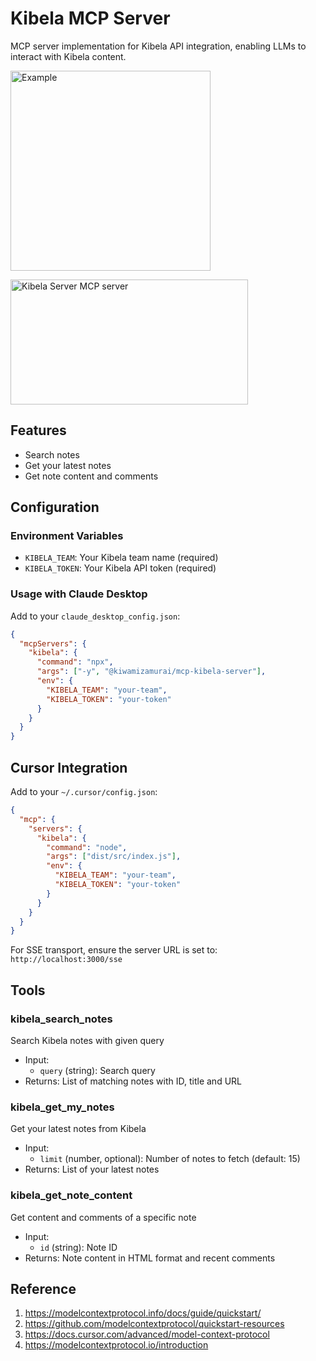 # Kibela MCP Server

MCP server implementation for Kibela API integration, enabling LLMs to interact with Kibela content.

<img width="320" alt="Example" src="https://github.com/user-attachments/assets/eeed8f45-eb24-456d-bb70-9e738aa1bfb3" />

<a href="https://glama.ai/mcp/servers/m21nkeig1p"><img width="380" height="200" src="https://glama.ai/mcp/servers/m21nkeig1p/badge" alt="Kibela Server MCP server" /></a>

## Features

- Search notes
- Get your latest notes
- Get note content and comments

## Configuration

### Environment Variables

- `KIBELA_TEAM`: Your Kibela team name (required)
- `KIBELA_TOKEN`: Your Kibela API token (required)

### Usage with Claude Desktop

Add to your `claude_desktop_config.json`:

```json
{
  "mcpServers": {
    "kibela": {
      "command": "npx",
      "args": ["-y", "@kiwamizamurai/mcp-kibela-server"],
      "env": {
        "KIBELA_TEAM": "your-team",
        "KIBELA_TOKEN": "your-token"
      }
    }
  }
}
```

## Cursor Integration

Add to your `~/.cursor/config.json`:

```json
{
  "mcp": {
    "servers": {
      "kibela": {
        "command": "node",
        "args": ["dist/src/index.js"],
        "env": {
          "KIBELA_TEAM": "your-team",
          "KIBELA_TOKEN": "your-token"
        }
      }
    }
  }
}
```

For SSE transport, ensure the server URL is set to: `http://localhost:3000/sse`

## Tools

### kibela_search_notes
Search Kibela notes with given query
- Input:
  - `query` (string): Search query
- Returns: List of matching notes with ID, title and URL

### kibela_get_my_notes
Get your latest notes from Kibela
- Input:
  - `limit` (number, optional): Number of notes to fetch (default: 15)
- Returns: List of your latest notes

### kibela_get_note_content
Get content and comments of a specific note
- Input:
  - `id` (string): Note ID
- Returns: Note content in HTML format and recent comments

## Reference
1. https://modelcontextprotocol.info/docs/guide/quickstart/
2. https://github.com/modelcontextprotocol/quickstart-resources
3. https://docs.cursor.com/advanced/model-context-protocol
4. https://modelcontextprotocol.io/introduction
